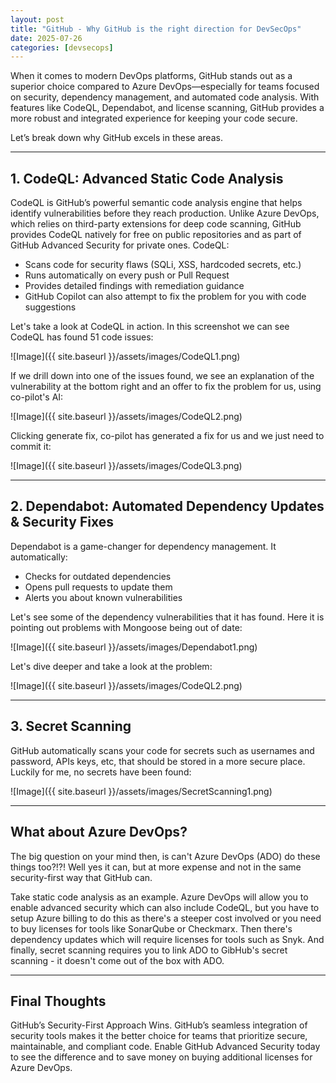```yaml
---
layout: post
title: "GitHub - Why GitHub is the right direction for DevSecOps"
date: 2025-07-26
categories: [devsecops]
---
```


When it comes to modern DevOps platforms, GitHub stands out as a superior choice compared to Azure DevOps—especially for teams focused on security, dependency management, and automated code analysis. With features like CodeQL, Dependabot, and license scanning, GitHub provides a more robust and integrated experience for keeping your code secure.

Let’s break down why GitHub excels in these areas.

---

## 1. **CodeQL: Advanced Static Code Analysis**

CodeQL is GitHub’s powerful semantic code analysis engine that helps identify vulnerabilities before they reach production. Unlike Azure DevOps, which relies on third-party extensions for deep code scanning, GitHub provides CodeQL natively for free on public repositories and as part of GitHub Advanced Security for private ones. CodeQL:

- Scans code for security flaws (SQLi, XSS, hardcoded secrets, etc.)
- Runs automatically on every push or Pull Request
- Provides detailed findings with remediation guidance
- GitHub Copilot can also attempt to fix the problem for you with code suggestions

Let's take a look at CodeQL in action. In this screenshot we can see CodeQL has found 51 code issues:

![Image]({{ site.baseurl }}/assets/images/CodeQL1.png)

If we drill down into one of the issues found, we see an explanation of the vulnerability at the bottom right and an offer to fix the problem for us, using co-pilot's AI:

![Image]({{ site.baseurl }}/assets/images/CodeQL2.png)

Clicking generate fix, co-pilot has generated a fix for us and we just need to commit it:

![Image]({{ site.baseurl }}/assets/images/CodeQL3.png)

---

## 2. **Dependabot: Automated Dependency Updates & Security Fixes**

Dependabot is a game-changer for dependency management. It automatically:

- Checks for outdated dependencies
- Opens pull requests to update them
- Alerts you about known vulnerabilities

Let's see some of the dependency vulnerabilities that it has found. Here it is pointing out problems with Mongoose being out of date:

![Image]({{ site.baseurl }}/assets/images/Dependabot1.png)

Let's dive deeper and take a look at the problem:

![Image]({{ site.baseurl }}/assets/images/CodeQL2.png)

---

## 3. **Secret Scanning**

GitHub automatically scans your code for secrets such as usernames and password, APIs keys, etc, that should be stored in a more secure place. Luckily for me, no secrets have been found:

![Image]({{ site.baseurl }}/assets/images/SecretScanning1.png)

---

## What about Azure DevOps?

The big question on your mind then, is can't Azure DevOps (ADO) do these things too?!?! Well yes it can, but at more expense and not in the same security-first way that GitHub can.

Take static code analysis as an example. Azure DevOps will allow you to enable advanced security which can also include CodeQL, but you have to setup Azure billing to do this as there's a steeper cost involved or you need to buy licenses for tools like SonarQube or Checkmarx. Then there's dependency updates which will require licenses for tools such as Snyk. And finally, secret scanning requires you to link ADO to GibHub's secret scanning - it doesn't come out of the box with ADO.

---

## Final Thoughts

GitHub’s Security-First Approach Wins. GitHub’s seamless integration of security tools makes it the better choice for teams that prioritize secure, maintainable, and compliant code. Enable GitHub Advanced Security today to see the difference and to save money on buying additional licenses for Azure DevOps.

